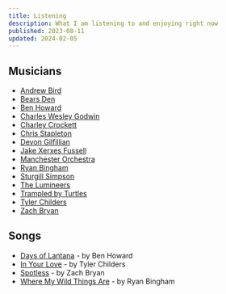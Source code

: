 ```yaml
---
title: Listening
description: What I am listening to and enjoying right now
published: 2023-08-11
updated: 2024-02-05
---
```


## Musicians

- [Andrew Bird](https://www.youtube.com/@andrewbirdmusic)
- [Bears Den](https://www.youtube.com/@bearsdenmusic)
- [Ben Howard](https://www.youtube.com/channel/UC7P46taO0CdI8Gy44P1X2yA)
- [Charles Wesley Godwin](https://www.youtube.com/channel/UCJCxcREP5KsQrFgNATnYPWg)
- [Charley Crockett](https://www.youtube.com/@CharleyCrockett)
- [Chris Stapleton](https://www.youtube.com/@chrisstapleton)
- [Devon Gilfillian](https://www.youtube.com/@DevonGilfillian)
- [Jake Xerxes Fussell](https://www.youtube.com/channel/UCb7Cc1suIkrnKTbI407id2A)
- [Manchester Orchestra](https://www.youtube.com/channel/UCxi28TQABtfZ0pfvMVozD7Q)
- [Ryan Bingham](https://www.youtube.com/@ryanbingham)
- [Sturgill Simpson](https://www.youtube.com/@sturgillsimpson)
- [The Lumineers](https://www.youtube.com/channel/UCB7P9Hr5BYB5Mkxau6t3Sgw)
- [Trampled by Turtles](https://www.youtube.com/@tbtduluth)
- [Tyler Childers](https://www.youtube.com/@tylerchilders)
- [Zach Bryan](https://www.youtube.com/channel/UCwK3C8Vgphad4PweezfUBAQ)

## Songs

- [Days of Lantana](https://www.youtube.com/watch?v=U1BezmtNuKE) - by Ben Howard
- [In Your Love](https://www.youtube.com/watch?v=II-L8Hq0_i4) - by Tyler Childers
- [Spotless](https://www.youtube.com/watch?v=vhAEk-j-FGo) - by Zach Bryan
- [Where My Wild Things Are](https://www.youtube.com/watch?v=vyvar_KtvsE) - by Ryan Bingham
